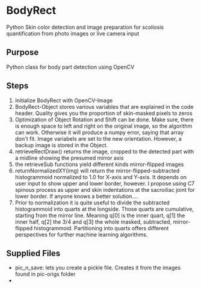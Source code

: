 # BodyRect
Python Skin color detection and image preparation for scoliosis quantification from photo images or live camera input

## Purpose
Python class for body part detection using OpenCV

## Steps
1. Initialize BodyRect with OpenCV-Image
2. BodyRect-Object stores various variables that are explained in the code header. Quality gives you the proportion of skin-masked pixels to zeros
3. Optimization of Object Rotation and Shift can be done. Make sure, there is enough space to left and right on the original image, so the algorithm can work. Otherwise it will produce a numpy error, saying that array don't fit. Image variabels are set to the new orientation. However, a backup image is stored in the Object.
4. retrieveRectDraw() returns the image, cropped to the detected part with a midline showing the presumed mirror axis
5. the retrieveSub functions yield different kinds mirror-flipped images
6. returnNormalizedXY(img) will return the mirror-flipped-subtracted histogrammoid normalized to 1.0 for X-axis and Y-axis. It depends on user input to show upper and lower border, however. I propose using C7 spinous process as upper and skin indentations at the sacroiliac joint for lower border. If anyone knows a better solution....
7. Prior to normalization it is quite useful to divide the subtracted histogrammoid into quarts at the longside. Those quarts are cumulative, starting from the mirror line. Meaning q[0] is the inner quart, q[1] the inner half, q[2] the 3/4 and q[3] the whole masked, subtracted, mirror-flipped histogrammoid. Partitioning into quarts offers different perspectives for further machine learning algorithms.

## Supplied Files
 - pic_n_save: lets you create a pickle file. Creates it from the images found in pic-origs folder
 - 

